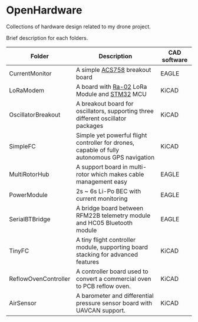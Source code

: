 # OpenHardware
Collections of hardware design related to my drone project.

Brief description for each folders.

| Folder | Description | CAD software |
|---|---|---|
| CurrentMonitor | A simple [ACS758](https://www.allegromicro.com/en/Products/Current-Sensor-ICs/Fifty-To-Two-Hundred-Amp-Integrated-Conductor-Sensor-ICs/ACS758.aspx) breakout board | EAGLE |
| LoRaModem | A board with [Ra-02](http://wiki.ai-thinker.com/_media/lora/docs/c048ps01a1_ra-02_product_specification_v1.1.pdf) LoRa Module and [STM32](https://www.st.com/en/microcontrollers/stm32f103cb.html) MCU | KiCAD |
| OscillatorBreakout | A breakout board for oscillators, supporting three different oscillator packages | KiCAD |
| SimpleFC | Simple yet powerful flight controller for drones, capable of fully autonomous GPS navigation | KiCAD |
| MultiRotorHub | A support board in multi-rotor which makes cable management easy | EAGLE |
| PowerModule  | 2s ~ 6s Li-Po BEC with current monitoring |EAGLE  |
| SerialBTBridge | A bridge board between RFM22B telemetry module and HC05 Bluetooth module | EAGLE |
| TinyFC | A tiny flight controller module, supporting board stacking for advanced features | KiCAD |
| ReflowOvenController | A controller board used to convert a commercial oven to PCB reflow oven. | KiCAD |
| AirSensor | A barometer and differential pressure sensor board with UAVCAN support. | KiCAD |
